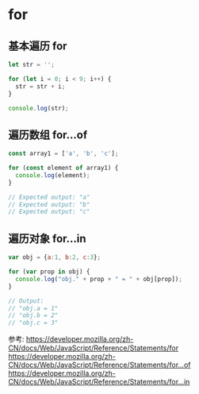 # for


## 基本遍历 for
```js
let str = '';

for (let i = 0; i < 9; i++) {
  str = str + i;
}

console.log(str);
```


## 遍历数组 for...of

```js
const array1 = ['a', 'b', 'c'];

for (const element of array1) {
  console.log(element);
}

// Expected output: "a"
// Expected output: "b"
// Expected output: "c"

```

## 遍历对象 for...in

```js
var obj = {a:1, b:2, c:3};

for (var prop in obj) {
  console.log("obj." + prop + " = " + obj[prop]);
}

// Output:
// "obj.a = 1"
// "obj.b = 2"
// "obj.c = 3"


```



参考:
https://developer.mozilla.org/zh-CN/docs/Web/JavaScript/Reference/Statements/for
https://developer.mozilla.org/zh-CN/docs/Web/JavaScript/Reference/Statements/for...of
https://developer.mozilla.org/zh-CN/docs/Web/JavaScript/Reference/Statements/for...in